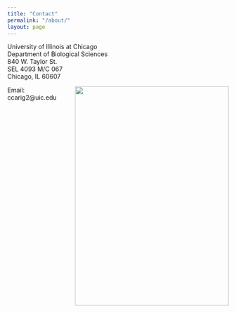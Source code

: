 ```yaml
---
title: "Contact"
permalink: "/about/"
layout: page
---
```


<p>University of Illinois at Chicago<br>Department of Biological Sciences<br>840 W. Taylor St.<br>SEL 4093 M/C 067<br>Chicago, IL 60607</p> <p><img src="UICcampus.JPG" style="float:right;width:350px;height:500px"></p>
<p>Email: ccarig2@uic.edu</p>


